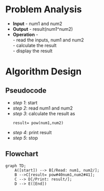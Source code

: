 # Problem Analysis
+ **Input** - num1 and num2
+ **Output** - result(num1^num2)
+ **Operation** -\
          - read the inputs, num1 and num2\
          - calculate the result\
          - display the result
# Algorithm Design
  ## Pseudocode
+ *step 1*: start
+ *step 2*: read num1 and num2
+ *step 3*: calculate the result as
   ```
   result= pow(num1,num2)
   ```
+ *step 4*: print result
+ *step 5*: stop
## Flowchart
```mermaid
graph TD;
    A([start]) --> B[/Read: num1, num2/];
    B -->C[result= pow#40num1,num2#41];
    C --> D[/Print: result/];
    D --> E([End])
